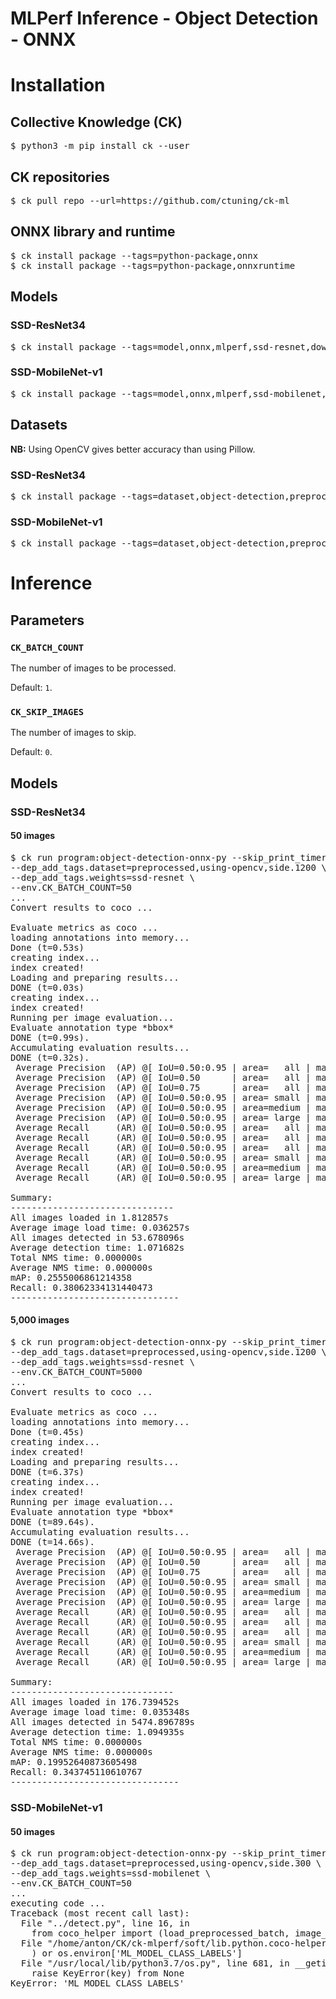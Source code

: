 # MLPerf Inference - Object Detection - ONNX

# Installation

## Collective Knowledge (CK)

<pre>
&dollar; python3 -m pip install ck --user
</pre>

## CK repositories

<pre>
&dollar; ck pull repo --url=https://github.com/ctuning/ck-ml
</pre>

## ONNX library and runtime

<pre>
&dollar; ck install package --tags=python-package,onnx
&dollar; ck install package --tags=python-package,onnxruntime
</pre>

## Models

### SSD-ResNet34

<pre>
&dollar; ck install package --tags=model,onnx,mlperf,ssd-resnet,downloaded
</pre>

### SSD-MobileNet-v1

<pre>
&dollar; ck install package --tags=model,onnx,mlperf,ssd-mobilenet,downloaded
</pre>


## Datasets

**NB:** Using OpenCV gives better accuracy than using Pillow.

### SSD-ResNet34

<pre>
&dollar; ck install package --tags=dataset,object-detection,preprocessed,full,side.1200
</pre>

### SSD-MobileNet-v1

<pre>
&dollar; ck install package --tags=dataset,object-detection,preprocessed,full,side.300
</pre>


# Inference

## Parameters

### `CK_BATCH_COUNT`

The number of images to be processed.

Default: `1`.

### `CK_SKIP_IMAGES`

The number of images to skip.

Default: `0`.

## Models

### SSD-ResNet34

#### 50 images

<pre>
&dollar; ck run program:object-detection-onnx-py --skip_print_timers \
--dep_add_tags.dataset=preprocessed,using-opencv,side.1200 \
--dep_add_tags.weights=ssd-resnet \
--env.CK_BATCH_COUNT=50
...
Convert results to coco ...

Evaluate metrics as coco ...
loading annotations into memory...
Done (t=0.53s)
creating index...
index created!
Loading and preparing results...
DONE (t=0.03s)
creating index...
index created!
Running per image evaluation...
Evaluate annotation type *bbox*
DONE (t=0.99s).
Accumulating evaluation results...
DONE (t=0.32s).
 Average Precision  (AP) @[ IoU=0.50:0.95 | area=   all | maxDets=100 ] = 0.256
 Average Precision  (AP) @[ IoU=0.50      | area=   all | maxDets=100 ] = 0.450
 Average Precision  (AP) @[ IoU=0.75      | area=   all | maxDets=100 ] = 0.255
 Average Precision  (AP) @[ IoU=0.50:0.95 | area= small | maxDets=100 ] = 0.153
 Average Precision  (AP) @[ IoU=0.50:0.95 | area=medium | maxDets=100 ] = 0.420
 Average Precision  (AP) @[ IoU=0.50:0.95 | area= large | maxDets=100 ] = 0.389
 Average Recall     (AR) @[ IoU=0.50:0.95 | area=   all | maxDets=  1 ] = 0.258
 Average Recall     (AR) @[ IoU=0.50:0.95 | area=   all | maxDets= 10 ] = 0.363
 Average Recall     (AR) @[ IoU=0.50:0.95 | area=   all | maxDets=100 ] = 0.381
 Average Recall     (AR) @[ IoU=0.50:0.95 | area= small | maxDets=100 ] = 0.210
 Average Recall     (AR) @[ IoU=0.50:0.95 | area=medium | maxDets=100 ] = 0.517
 Average Recall     (AR) @[ IoU=0.50:0.95 | area= large | maxDets=100 ] = 0.485

Summary:
-------------------------------
All images loaded in 1.812857s
Average image load time: 0.036257s
All images detected in 53.678096s
Average detection time: 1.071682s
Total NMS time: 0.000000s
Average NMS time: 0.000000s
mAP: 0.2555006861214358
Recall: 0.38062334131440473
--------------------------------
</pre>


#### 5,000 images

<pre>
&dollar; ck run program:object-detection-onnx-py --skip_print_timers \
--dep_add_tags.dataset=preprocessed,using-opencv,side.1200 \
--dep_add_tags.weights=ssd-resnet \
--env.CK_BATCH_COUNT=5000
...
Convert results to coco ...

Evaluate metrics as coco ...
loading annotations into memory...
Done (t=0.45s)
creating index...
index created!
Loading and preparing results...
DONE (t=6.37s)
creating index...
index created!
Running per image evaluation...
Evaluate annotation type *bbox*
DONE (t=89.64s).
Accumulating evaluation results...
DONE (t=14.66s).
 Average Precision  (AP) @[ IoU=0.50:0.95 | area=   all | maxDets=100 ] = 0.200
 Average Precision  (AP) @[ IoU=0.50      | area=   all | maxDets=100 ] = 0.381
 Average Precision  (AP) @[ IoU=0.75      | area=   all | maxDets=100 ] = 0.183
 Average Precision  (AP) @[ IoU=0.50:0.95 | area= small | maxDets=100 ] = 0.119
 Average Precision  (AP) @[ IoU=0.50:0.95 | area=medium | maxDets=100 ] = 0.257
 Average Precision  (AP) @[ IoU=0.50:0.95 | area= large | maxDets=100 ] = 0.233
 Average Recall     (AR) @[ IoU=0.50:0.95 | area=   all | maxDets=  1 ] = 0.200
 Average Recall     (AR) @[ IoU=0.50:0.95 | area=   all | maxDets= 10 ] = 0.321
 Average Recall     (AR) @[ IoU=0.50:0.95 | area=   all | maxDets=100 ] = 0.344
 Average Recall     (AR) @[ IoU=0.50:0.95 | area= small | maxDets=100 ] = 0.174
 Average Recall     (AR) @[ IoU=0.50:0.95 | area=medium | maxDets=100 ] = 0.406
 Average Recall     (AR) @[ IoU=0.50:0.95 | area= large | maxDets=100 ] = 0.416

Summary:
-------------------------------
All images loaded in 176.739452s
Average image load time: 0.035348s
All images detected in 5474.896789s
Average detection time: 1.094935s
Total NMS time: 0.000000s
Average NMS time: 0.000000s
mAP: 0.19952640873605498
Recall: 0.343745110610767
--------------------------------
</pre>


### SSD-MobileNet-v1

#### 50 images

<pre>
&dollar; ck run program:object-detection-onnx-py --skip_print_timers \
--dep_add_tags.dataset=preprocessed,using-opencv,side.300 \
--dep_add_tags.weights=ssd-mobilenet \
--env.CK_BATCH_COUNT=50
...
executing code ...
Traceback (most recent call last):
  File "../detect.py", line 16, in <module>
    from coco_helper import (load_preprocessed_batch, image_filenames, original_w_h,
  File "/home/anton/CK/ck-mlperf/soft/lib.python.coco-helper/coco_helper/__init__.py", line 70, in <module>
    ) or os.environ['ML_MODEL_CLASS_LABELS']
  File "/usr/local/lib/python3.7/os.py", line 681, in __getitem__
    raise KeyError(key) from None
KeyError: 'ML_MODEL_CLASS_LABELS'
</pre>
